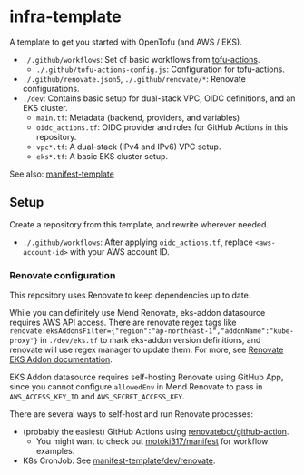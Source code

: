 # infra-template

A template to get you started with OpenTofu (and AWS / EKS).

- `./.github/workflows`: Set of basic workflows from [tofu-actions](https://github.com/gmo-media/tofu-actions).
    - `./.github/tofu-actions-config.js`: Configuration for tofu-actions.
- `./.github/renovate.json5`, `./.github/renovate/*`: Renovate configurations.
- `./dev`: Contains basic setup for dual-stack VPC, OIDC definitions, and an EKS cluster.
    - `main.tf`: Metadata (backend, providers, and variables)
    - `oidc_actions.tf`: OIDC provider and roles for GitHub Actions in this repository.
    - `vpc*.tf`: A dual-stack (IPv4 and IPv6) VPC setup.
    - `eks*.tf`: A basic EKS cluster setup.

See also: [manifest-template](https://github.com/gmo-media/manifest-template)

## Setup

Create a repository from this template, and rewrite wherever needed.

- `./.github/workflows`: After applying `oidc_actions.tf`, replace `<aws-account-id>` with your AWS account ID.

### Renovate configuration

This repository uses Renovate to keep dependencies up to date.

While you can definitely use Mend Renovate, eks-addon datasource requires AWS API access.
There are renovate regex tags like `renovate:eksAddonsFilter={"region":"ap-northeast-1","addonName":"kube-proxy"}`
in `./dev/eks.tf` to mark eks-addon version definitions, and renovate will use regex manager to update them.
For more, see [Renovate EKS Addon documentation](https://docs.renovatebot.com/modules/datasource/aws-eks-addon/).

EKS Addon datasource requires self-hosting Renovate using GitHub App, since you cannot configure `allowedEnv`
in Mend Renovate to pass in `AWS_ACCESS_KEY_ID` and `AWS_SECRET_ACCESS_KEY`.

There are several ways to self-host and run Renovate processes:

- (probably the easiest) GitHub Actions using [renovatebot/github-action](https://github.com/renovatebot/github-action).
    - You might want to check out [motoki317/manifest](https://github.com/motoki317/manifest/tree/master/.github) for workflow examples.
- K8s CronJob: See [manifest-template/dev/renovate](https://github.com/gmo-media/manifest-template/tree/main/dev/renovate).
